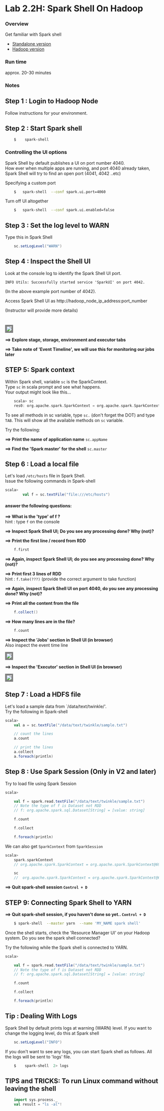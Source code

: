 <link rel='stylesheet' href='../assets/css/main.css'/>

# Lab 2.2H: Spark Shell On Hadoop

### Overview
Get familiar with Spark shell  
- [Standalone version](2.2-shell-scala.md)
- [Hadoop version](2.2H-spark-shell-hadoop.md)

### Run time
approx. 20-30 minutes

### Notes

## Step 1 : Login to Hadoop Node
Follow instructions for your environment.

## Step 2 : Start Spark shell

```bash
    $    spark-shell
```

### Controlling the UI options
Spark Shell by default publishes a UI on port number 4040.  
How ever when multiple apps are running, and port 4040 already taken, Spark Shell will try to find an open port (4041, 4042 ..etc)

Specifying a custom port
```bash
    $   spark-shell  --conf spark.ui.port=4060
```

Turn off UI altogether  
```bash
    $   spark-shell  --conf spark.ui.enabled=false
```

## Step 3 : Set the log level to WARN
Type this in Spark Shell
```scala
    sc.setLogLevel("WARN")
```

## Step 4 : Inspect the Shell UI
Look at the console log to identify the Spark Shell UI port.

```console
INFO Utils: Successfully started service 'SparkUI' on port 4042.
```

(In the above example port number of 4042).   

Access Spark Shell UI as http://hadoop_node_ip_address:port_number  

(Instructor will provide more details)


#
<img src="../assets/images/2a.png" style="border: 5px solid grey ; max-width:100%;" />

**==> Explore stage, storage, environment and executor tabs**

**==> Take note of 'Event Timeline', we will use this for monitoring our jobs later**

## STEP 5: Spark context
Within Spark  shell,  variable `sc` is the SparkContext.  
Type `sc` in scala prompt and see what happens.  
Your output might look like this...

```scala
    scala> sc
    res0: org.apache.spark.SparkContext = org.apache.spark.SparkContext@5019fb90
```

To see all methods in sc variable, type `sc.` (don't forget the DOT)  and type `TAB`. This will show all the available methods on `sc` variable.

Try the following:

**==> Print the name of application name**
`sc.appName`

**==> Find the 'Spark master' for the shell**
`sc.master`


## Step 6 : Load a local file
Let's load  `/etc/hosts` file in Spark Shell.  
Issue the following commands in Spark-shell

```scala
scala>
        val f = sc.textFile("file:///etc/hosts")
```

#### answer the following questions:

**==> What is the 'type' of f ?**   
hint : type `f` on the console

**==> Inspect Spark Shell UI;  Do you see any processing done?  Why (not)?**

**==> Print the first line / record from RDD**  
```scala
    f.first
```

**==> Again, inspect Spark Shell UI;  do you see any processing done?  Why (not)?**

**==> Print first 3 lines of RDD**  
hint : `f.take(???)`  (provide the correct argument to take function)

**==> Again, inspect Spark Shell UI on port 4040, do you see any processing done?  Why (not)?**

**==> Print all the content from the file**  
```scala
    f.collect()
```

**==> How many lines are in the file?**  
```scala
    f.count
```

**==> Inspect the 'Jobs' section in Shell UI (in browser)**  
Also inspect the event time line

<img src="../assets/images/2b.png" style="border: 5px solid grey; max-width:100%;" />

**==> Inspect the 'Executor' section in Shell UI (in browser)**

<img src="../assets/images/2c.png" style="border: 5px solid grey; max-width:100%;" />


## Step 7 : Load a HDFS file
Let's load  a sample data from `/data/text/twinkle/'.  
Try the following in Spark-shell

```scala
scala>
    val a = sc.textFile("/data/text/twinkle/sample.txt")

    // count the lines
    a.count

    // print the lines
    a.collect
    a.foreach(println)
```

## Step 8 : Use Spark Session (Only in V2 and later)
Try to load file using Spark Session

```scala
scala>

    val f = spark.read.textFile("/data/text/twinkle/sample.txt")
    // Note the type of f is Dataset not RDD
    // f: org.apache.spark.sql.Dataset[String] = [value: string]

    f.count

    f.collect

    f.foreach(println)
```

We can also get `SparkContext` from `SparkSession`
```scala
scala>
    spark.sparkContext
    // org.apache.spark.SparkContext = org.apache.spark.SparkContext@69c6e5

    sc
    //  org.apache.spark.SparkContext = org.apache.spark.SparkContext@69c6e5
```

**==> Quit spark-shell session `Control + D`**



## STEP 9:  Connecting Spark Shell to YARN

**==> Quit spark-shell session, if you haven't done so yet.. `Control + D`**  

```bash
    $ spark-shell  --master yarn  --name 'MY_NAME spark shell'
```

Once the shell starts, check the 'Resource Manager UI' on your Hadoop system.  Do you see the spark shell connected?

Try the following while the Spark shell is connected to YARN.
```scala
scala>

    val f = spark.read.textFile("/data/text/twinkle/sample.txt")
    // Note the type of f is Dataset not RDD
    // f: org.apache.spark.sql.Dataset[String] = [value: string]

    f.count

    f.collect

    f.foreach(println)
```

## Tip : Dealing With Logs
Spark Shell by default prints logs at warning (WARN) level.  If you want to change the logging level, do this at Spark shell
```scala
    sc.setLogLevel("INFO")
```

If you don't want to see any logs, you can start Spark shell as follows.  All the logs will be sent to 'logs' file.
```bash
    $    spark-shell  2> logs
```


## TIPS and TRICKS: To run Linux command without leaving the shell

```scala
    import sys.process._
    val result = "ls -al"!
```
